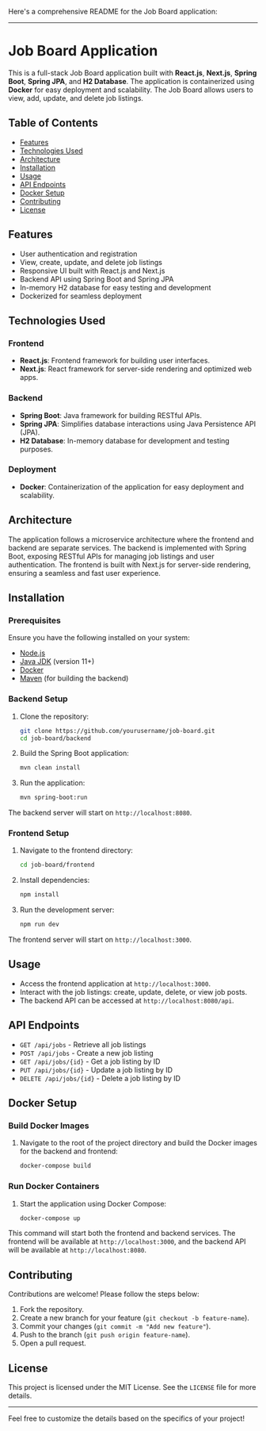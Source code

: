 Here's a comprehensive README for the Job Board application:

---

# Job Board Application

This is a full-stack Job Board application built with **React.js**, **Next.js**, **Spring Boot**, **Spring JPA**, and **H2 Database**. The application is containerized using **Docker** for easy deployment and scalability. The Job Board allows users to view, add, update, and delete job listings.

## Table of Contents

- [Features](#features)
- [Technologies Used](#technologies-used)
- [Architecture](#architecture)
- [Installation](#installation)
- [Usage](#usage)
- [API Endpoints](#api-endpoints)
- [Docker Setup](#docker-setup)
- [Contributing](#contributing)
- [License](#license)

## Features

- User authentication and registration
- View, create, update, and delete job listings
- Responsive UI built with React.js and Next.js
- Backend API using Spring Boot and Spring JPA
- In-memory H2 database for easy testing and development
- Dockerized for seamless deployment

## Technologies Used

### Frontend
- **React.js**: Frontend framework for building user interfaces.
- **Next.js**: React framework for server-side rendering and optimized web apps.

### Backend
- **Spring Boot**: Java framework for building RESTful APIs.
- **Spring JPA**: Simplifies database interactions using Java Persistence API (JPA).
- **H2 Database**: In-memory database for development and testing purposes.

### Deployment
- **Docker**: Containerization of the application for easy deployment and scalability.

## Architecture

The application follows a microservice architecture where the frontend and backend are separate services. The backend is implemented with Spring Boot, exposing RESTful APIs for managing job listings and user authentication. The frontend is built with Next.js for server-side rendering, ensuring a seamless and fast user experience.

## Installation

### Prerequisites

Ensure you have the following installed on your system:

- [Node.js](https://nodejs.org/)
- [Java JDK](https://www.oracle.com/java/technologies/javase-downloads.html) (version 11+)
- [Docker](https://www.docker.com/)
- [Maven](https://maven.apache.org/) (for building the backend)

### Backend Setup

1. Clone the repository:

   ```bash
   git clone https://github.com/yourusername/job-board.git
   cd job-board/backend
   ```

2. Build the Spring Boot application:

   ```bash
   mvn clean install
   ```

3. Run the application:

   ```bash
   mvn spring-boot:run
   ```

The backend server will start on `http://localhost:8080`.

### Frontend Setup

1. Navigate to the frontend directory:

   ```bash
   cd job-board/frontend
   ```

2. Install dependencies:

   ```bash
   npm install
   ```

3. Run the development server:

   ```bash
   npm run dev
   ```

The frontend server will start on `http://localhost:3000`.

## Usage

- Access the frontend application at `http://localhost:3000`.
- Interact with the job listings: create, update, delete, or view job posts.
- The backend API can be accessed at `http://localhost:8080/api`.

## API Endpoints

- `GET /api/jobs` - Retrieve all job listings
- `POST /api/jobs` - Create a new job listing
- `GET /api/jobs/{id}` - Get a job listing by ID
- `PUT /api/jobs/{id}` - Update a job listing by ID
- `DELETE /api/jobs/{id}` - Delete a job listing by ID

## Docker Setup

### Build Docker Images

1. Navigate to the root of the project directory and build the Docker images for the backend and frontend:

   ```bash
   docker-compose build
   ```

### Run Docker Containers

1. Start the application using Docker Compose:

   ```bash
   docker-compose up
   ```

This command will start both the frontend and backend services. The frontend will be available at `http://localhost:3000`, and the backend API will be available at `http://localhost:8080`.

## Contributing

Contributions are welcome! Please follow the steps below:

1. Fork the repository.
2. Create a new branch for your feature (`git checkout -b feature-name`).
3. Commit your changes (`git commit -m "Add new feature"`).
4. Push to the branch (`git push origin feature-name`).
5. Open a pull request.

## License

This project is licensed under the MIT License. See the `LICENSE` file for more details.

---

Feel free to customize the details based on the specifics of your project!
